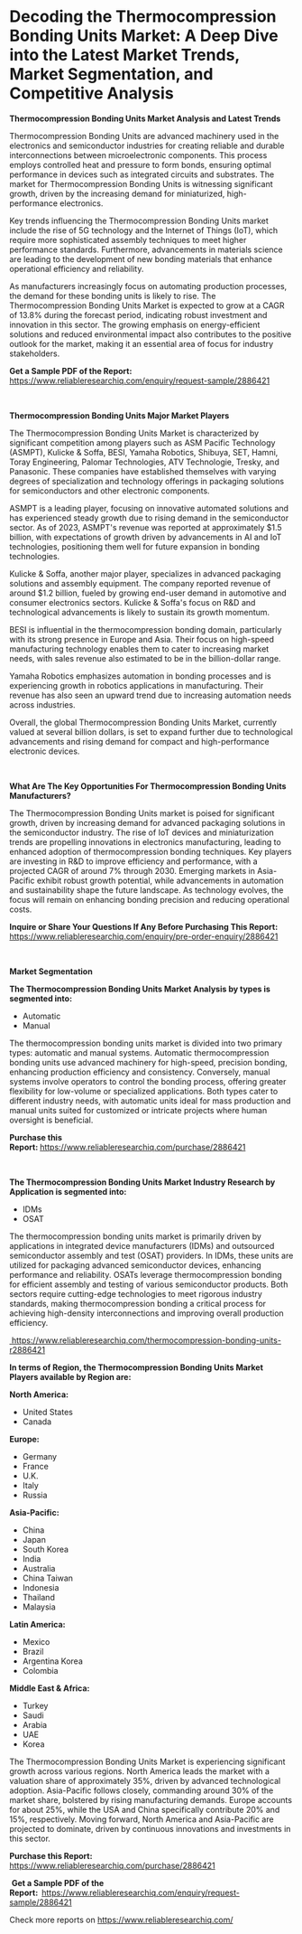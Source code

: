 <p><h1>Decoding the Thermocompression Bonding Units Market: A Deep Dive into the Latest Market Trends, Market Segmentation, and Competitive Analysis</h1></p><p><strong>Thermocompression Bonding Units Market Analysis and Latest Trends</strong></p>
<p><p>Thermocompression Bonding Units are advanced machinery used in the electronics and semiconductor industries for creating reliable and durable interconnections between microelectronic components. This process employs controlled heat and pressure to form bonds, ensuring optimal performance in devices such as integrated circuits and substrates. The market for Thermocompression Bonding Units is witnessing significant growth, driven by the increasing demand for miniaturized, high-performance electronics.</p><p>Key trends influencing the Thermocompression Bonding Units market include the rise of 5G technology and the Internet of Things (IoT), which require more sophisticated assembly techniques to meet higher performance standards. Furthermore, advancements in materials science are leading to the development of new bonding materials that enhance operational efficiency and reliability. </p><p>As manufacturers increasingly focus on automating production processes, the demand for these bonding units is likely to rise. The Thermocompression Bonding Units Market is expected to grow at a CAGR of 13.8% during the forecast period, indicating robust investment and innovation in this sector. The growing emphasis on energy-efficient solutions and reduced environmental impact also contributes to the positive outlook for the market, making it an essential area of focus for industry stakeholders.</p></p>
<p><strong>Get a Sample PDF of the Report:&nbsp;</strong> <a href="https://www.reliableresearchiq.com/enquiry/request-sample/2886421?utm_campaign=3148&utm_medium=2&utm_source=Github&utm_content=ia&utm_term=13032025&utm_id=thermocompression-bonding-units">https://www.reliableresearchiq.com/enquiry/request-sample/2886421</a></p>
<p>&nbsp;</p>
<p><strong>Thermocompression Bonding Units Major Market Players</strong></p>
<p><p>The Thermocompression Bonding Units Market is characterized by significant competition among players such as ASM Pacific Technology (ASMPT), Kulicke & Soffa, BESI, Yamaha Robotics, Shibuya, SET, Hamni, Toray Engineering, Palomar Technologies, ATV Technologie, Tresky, and Panasonic. These companies have established themselves with varying degrees of specialization and technology offerings in packaging solutions for semiconductors and other electronic components.</p><p>ASMPT is a leading player, focusing on innovative automated solutions and has experienced steady growth due to rising demand in the semiconductor sector. As of 2023, ASMPT's revenue was reported at approximately $1.5 billion, with expectations of growth driven by advancements in AI and IoT technologies, positioning them well for future expansion in bonding technologies.</p><p>Kulicke & Soffa, another major player, specializes in advanced packaging solutions and assembly equipment. The company reported revenue of around $1.2 billion, fueled by growing end-user demand in automotive and consumer electronics sectors. Kulicke & Soffa's focus on R&D and technological advancements is likely to sustain its growth momentum.</p><p>BESI is influential in the thermocompression bonding domain, particularly with its strong presence in Europe and Asia. Their focus on high-speed manufacturing technology enables them to cater to increasing market needs, with sales revenue also estimated to be in the billion-dollar range.</p><p>Yamaha Robotics emphasizes automation in bonding processes and is experiencing growth in robotics applications in manufacturing. Their revenue has also seen an upward trend due to increasing automation needs across industries.</p><p>Overall, the global Thermocompression Bonding Units Market, currently valued at several billion dollars, is set to expand further due to technological advancements and rising demand for compact and high-performance electronic devices.</p></p>
<p>&nbsp;</p>
<p><strong>What Are The Key Opportunities For Thermocompression Bonding Units Manufacturers?</strong></p>
<p><p>The Thermocompression Bonding Units market is poised for significant growth, driven by increasing demand for advanced packaging solutions in the semiconductor industry. The rise of IoT devices and miniaturization trends are propelling innovations in electronics manufacturing, leading to enhanced adoption of thermocompression bonding techniques. Key players are investing in R&D to improve efficiency and performance, with a projected CAGR of around 7% through 2030. Emerging markets in Asia-Pacific exhibit robust growth potential, while advancements in automation and sustainability shape the future landscape. As technology evolves, the focus will remain on enhancing bonding precision and reducing operational costs.</p></p>
<p><strong>Inquire or Share Your Questions If Any Before Purchasing This Report:</strong> <a href="https://www.reliableresearchiq.com/enquiry/pre-order-enquiry/2886421?utm_campaign=3148&utm_medium=2&utm_source=Github&utm_content=ia&utm_term=13032025&utm_id=thermocompression-bonding-units">https://www.reliableresearchiq.com/enquiry/pre-order-enquiry/2886421</a></p>
<p>&nbsp;</p>
<p><strong>Market Segmentation</strong></p>
<p><strong>The Thermocompression Bonding Units Market Analysis by types is segmented into:</strong></p>
<p><ul><li>Automatic</li><li>Manual</li></ul></p>
<p><p>The thermocompression bonding units market is divided into two primary types: automatic and manual systems. Automatic thermocompression bonding units use advanced machinery for high-speed, precision bonding, enhancing production efficiency and consistency. Conversely, manual systems involve operators to control the bonding process, offering greater flexibility for low-volume or specialized applications. Both types cater to different industry needs, with automatic units ideal for mass production and manual units suited for customized or intricate projects where human oversight is beneficial.</p></p>
<p><strong>Purchase this Report:&nbsp;</strong><a href="https://www.reliableresearchiq.com/purchase/2886421?utm_campaign=3148&utm_medium=2&utm_source=Github&utm_content=ia&utm_term=13032025&utm_id=thermocompression-bonding-units">https://www.reliableresearchiq.com/purchase/2886421</a></p>
<p>&nbsp;</p>
<p><strong>The Thermocompression Bonding Units Market Industry Research by Application is segmented into:</strong></p>
<p><ul><li>IDMs</li><li>OSAT</li></ul></p>
<p><p>The thermocompression bonding units market is primarily driven by applications in integrated device manufacturers (IDMs) and outsourced semiconductor assembly and test (OSAT) providers. In IDMs, these units are utilized for packaging advanced semiconductor devices, enhancing performance and reliability. OSATs leverage thermocompression bonding for efficient assembly and testing of various semiconductor products. Both sectors require cutting-edge technologies to meet rigorous industry standards, making thermocompression bonding a critical process for achieving high-density interconnections and improving overall production efficiency.</p></p>
<p><a href="https://www.reliableresearchiq.com/thermocompression-bonding-units-r2886421?utm_campaign=3148&utm_medium=2&utm_source=Github&utm_content=ia&utm_term=13032025&utm_id=thermocompression-bonding-units">&nbsp;https://www.reliableresearchiq.com/thermocompression-bonding-units-r2886421</a></p>
<p><strong>In terms of Region, the Thermocompression Bonding Units Market Players available by Region are:</strong></p>
<p>
    <p> <strong> North America: </strong>
        <ul>
            <li>United States</li>
            <li>Canada</li>
        </ul>
        </p> 
    <p> <strong> Europe: </strong>
        <ul>
            <li>Germany</li>
            <li>France</li>
            <li>U.K.</li>
            <li>Italy</li>
            <li>Russia</li>
        </ul>
        </p> 
    <p> <strong> Asia-Pacific: </strong>
        <ul>
            <li>China</li>
            <li>Japan</li>
            <li>South Korea</li>
            <li>India</li>
            <li>Australia</li>
            <li>China Taiwan</li>
            <li>Indonesia</li>
            <li>Thailand</li>
            <li>Malaysia</li>
        </ul>
        </p> 
    <p> <strong> Latin America: </strong>
        <ul>
            <li>Mexico</li>
            <li>Brazil</li>
            <li>Argentina Korea</li>
            <li>Colombia</li>
        </ul>
        </p> 
    <p> <strong> Middle East & Africa: </strong>
        <ul>
            <li>Turkey</li>
            <li>Saudi</li>
            <li>Arabia</li>
            <li>UAE</li>
            <li>Korea</li>
        </ul>
    </p>
    </p>
<p><p>The Thermocompression Bonding Units Market is experiencing significant growth across various regions. North America leads the market with a valuation share of approximately 35%, driven by advanced technological adoption. Asia-Pacific follows closely, commanding around 30% of the market share, bolstered by rising manufacturing demands. Europe accounts for about 25%, while the USA and China specifically contribute 20% and 15%, respectively. Moving forward, North America and Asia-Pacific are projected to dominate, driven by continuous innovations and investments in this sector.</p></p>
<p><strong>Purchase this Report: </strong><a href="https://www.reliableresearchiq.com/purchase/2886421?utm_campaign=3148&utm_medium=2&utm_source=Github&utm_content=ia&utm_term=13032025&utm_id=thermocompression-bonding-units">https://www.reliableresearchiq.com/purchase/2886421</a></p>
<p>&nbsp;<strong>Get a Sample PDF of the Report:&nbsp;&nbsp;</strong><a href="https://www.reliableresearchiq.com/enquiry/request-sample/2886421?utm_campaign=3148&utm_medium=2&utm_source=Github&utm_content=ia&utm_term=13032025&utm_id=thermocompression-bonding-units">https://www.reliableresearchiq.com/enquiry/request-sample/2886421</a></p>
<p><strong></strong></p>
<p>Check more reports on <a href="https://www.reliableresearchiq.com/?utm_campaign=3148&utm_medium=2&utm_source=Github&utm_content=ia&utm_term=13032025&utm_id=thermocompression-bonding-units">https://www.reliableresearchiq.com/</a></p>